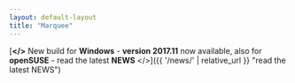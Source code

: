 ```yaml
---
layout: default-layout
title: "Marquee"
---
```



[**</>** New build for **Windows** - **version 2017.11** now available, also for **openSUSE** - read the latest **NEWS** </>]({{ '/news/' | relative_url }} "read the latest NEWS")
